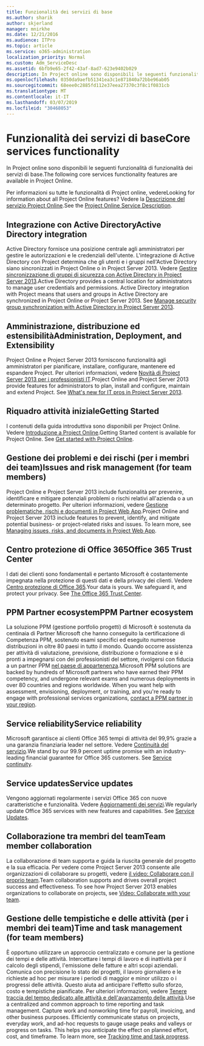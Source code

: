 ```yaml
---
title: Funzionalità dei servizi di base
ms.author: sharik
author: skjerland
manager: mnirkhe
ms.date: 12/21/2016
ms.audience: ITPro
ms.topic: article
ms.service: o365-administration
localization_priority: Normal
ms.custom: Adm_ServiceDesc
ms.assetid: 6bfb9e65-2f42-43af-8ad7-623e9402b029
description: In Project online sono disponibili le seguenti funzionalità di funzionalità dei servizi di base.
ms.openlocfilehash: 0350da9aefb51341ea3c1e871840a72bbe96ab05
ms.sourcegitcommit: 68eee0c2885fd112e37eea27370c3f8c1f0831cb
ms.translationtype: MT
ms.contentlocale: it-IT
ms.lasthandoff: 03/07/2019
ms.locfileid: "30468053"
---
```

# <a name="core-services-functionality"></a><span data-ttu-id="3cd48-103">Funzionalità dei servizi di base</span><span class="sxs-lookup"><span data-stu-id="3cd48-103">Core services functionality</span></span>

<span data-ttu-id="3cd48-104">In Project online sono disponibili le seguenti funzionalità di funzionalità dei servizi di base.</span><span class="sxs-lookup"><span data-stu-id="3cd48-104">The following core services functionality features are available in Project Online.</span></span>
  
<span data-ttu-id="3cd48-105">Per informazioni su tutte le funzionalità di Project online, vedere</span><span class="sxs-lookup"><span data-stu-id="3cd48-105">Looking for information about all Project Online features?</span></span> <span data-ttu-id="3cd48-106">Vedere la [Descrizione del servizio Project Online](project-online-service-description.md).</span><span class="sxs-lookup"><span data-stu-id="3cd48-106">See the [Project Online Service Description](project-online-service-description.md).</span></span>
  
## <a name="active-directory-integration"></a><span data-ttu-id="3cd48-107">Integrazione con Active Directory</span><span class="sxs-lookup"><span data-stu-id="3cd48-107">Active Directory integration</span></span>
<span data-ttu-id="3cd48-108"><a name="bkmk_AD_Integration"> </a></span><span class="sxs-lookup"><span data-stu-id="3cd48-108"></span></span>

<span data-ttu-id="3cd48-p102">Active Directory fornisce una posizione centrale agli amministratori per gestire le autorizzazioni e le credenziali dell'utente. L'integrazione di Active Directory con Project determina che gli utenti e i gruppi nell'Active Directory siano sincronizzati in Project Online o in Project Server 2013. Vedere [Gestire sincronizzazione di gruppi di sicurezza con Active Directory in Project Server 2013](https://go.microsoft.com/fwlink/p/?LinkId=402631).</span><span class="sxs-lookup"><span data-stu-id="3cd48-p102">Active Directory provides a central location for administrators to manage user credentials and permissions. Active Directory integration with Project means that users and groups in Active Directory are synchronized in Project Online or Project Server 2013. See [Manage security group synchronization with Active Directory in Project Server 2013](https://go.microsoft.com/fwlink/p/?LinkId=402631).</span></span>
  
## <a name="administration-deployment-and-extensibility"></a><span data-ttu-id="3cd48-112">Amministrazione, distribuzione ed estensibilità</span><span class="sxs-lookup"><span data-stu-id="3cd48-112">Administration, Deployment, and Extensibility</span></span>
<span data-ttu-id="3cd48-113"><a name="bkmk_AdministrationDeploymentExtensibility"> </a></span><span class="sxs-lookup"><span data-stu-id="3cd48-113"></span></span>

<span data-ttu-id="3cd48-p103">Project Online e Project Server 2013 forniscono funzionalità agli amministratori per pianificare, installare, configurare, mantenere ed espandere Project. Per ulteriori informazioni, vedere [Novità di Project Server 2013 per i professionisti IT](https://go.microsoft.com/fwlink/p/?LinkId=272017).</span><span class="sxs-lookup"><span data-stu-id="3cd48-p103">Project Online and Project Server 2013 provide features for administrators to plan, install and configure, maintain and extend Project. See [What's new for IT pros in Project Server 2013](https://go.microsoft.com/fwlink/p/?LinkId=272017).</span></span>
  
## <a name="getting-started"></a><span data-ttu-id="3cd48-116">Riquadro attività iniziale</span><span class="sxs-lookup"><span data-stu-id="3cd48-116">Getting Started</span></span>
<span data-ttu-id="3cd48-117"><a name="bkmk_GettingStarted"> </a></span><span class="sxs-lookup"><span data-stu-id="3cd48-117"></span></span>

<span data-ttu-id="3cd48-p104">I contenuti della guida introduttiva sono disponibili per Project Online. Vedere [Introduzione a Project Online](https://support.office.com/en-us/article/Get-started-with-Project-Online-E3E5F64F-ADA5-4F9D-A578-130B2D4E5F11?ui=en-US&amp;rs=en-US&amp;ad=US).</span><span class="sxs-lookup"><span data-stu-id="3cd48-p104">Getting Started content is available for Project Online. See [Get started with Project Online](https://support.office.com/en-us/article/Get-started-with-Project-Online-E3E5F64F-ADA5-4F9D-A578-130B2D4E5F11?ui=en-US&amp;rs=en-US&amp;ad=US).</span></span>
  
## <a name="issues-and-risk-management-for-team-members"></a><span data-ttu-id="3cd48-120">Gestione dei problemi e dei rischi (per i membri dei team)</span><span class="sxs-lookup"><span data-stu-id="3cd48-120">Issues and risk management (for team members)</span></span>
<span data-ttu-id="3cd48-121"><a name="bkmk_IssuesRiskManagement"> </a></span><span class="sxs-lookup"><span data-stu-id="3cd48-121"></span></span>

<span data-ttu-id="3cd48-p105">Project Online e Project Server 2013 include funzionalità per prevenire, identificare e mitigare potenziali problemi o rischi relativi all'azienda o a un determinato progetto. Per ulteriori informazioni, vedere [Gestione problematiche, rischi e documenti in Project Web App](https://go.microsoft.com/fwlink/?LinkId=402634).</span><span class="sxs-lookup"><span data-stu-id="3cd48-p105">Project Online and Project Server 2013 include features to prevent, identify, and mitigate potential business- or project-related risks and issues. To learn more, see [Managing issues, risks, and documents in Project Web App](https://go.microsoft.com/fwlink/?LinkId=402634).</span></span>
  
## <a name="office-365-trust-center"></a><span data-ttu-id="3cd48-124">Centro protezione di Office 365</span><span class="sxs-lookup"><span data-stu-id="3cd48-124">Office 365 Trust Center</span></span>
<span data-ttu-id="3cd48-125"><a name="bkmk_Office365TrustCenter"> </a></span><span class="sxs-lookup"><span data-stu-id="3cd48-125"></span></span>

<span data-ttu-id="3cd48-p106">I dati dei clienti sono fondamentali e pertanto Microsoft è costantemente impegnata nella protezione di questi dati e della privacy dei clienti. Vedere [Centro protezione di Office 365](https://go.microsoft.com/fwlink/?LinkId=402637).</span><span class="sxs-lookup"><span data-stu-id="3cd48-p106">Your data is yours. We safeguard it, and protect your privacy. See [The Office 365 Trust Center](https://go.microsoft.com/fwlink/?LinkId=402637).</span></span>
  
## <a name="ppm-partner-ecosystem"></a><span data-ttu-id="3cd48-129">PPM Partner ecosystem</span><span class="sxs-lookup"><span data-stu-id="3cd48-129">PPM Partner ecosystem</span></span>
<span data-ttu-id="3cd48-130"><a name="bkmk_ProjectPortfolioManagementPartner"> </a></span><span class="sxs-lookup"><span data-stu-id="3cd48-130"></span></span>

<span data-ttu-id="3cd48-p107">La soluzione PPM (gestione portfolio progetti) di Microsoft è sostenuta da centinaia di Partner Microsoft che hanno conseguito la certificazione di Competenza PPM, sostenuto esami specifici ed eseguito numerose distribuzioni in oltre 80 paesi in tutto il mondo. Quando occorre assistenza per attività di valutazione, previsione, distribuzione o formazione e si è pronti a impegnarsi con dei professionisti del settore, rivolgersi con fiducia a un partner PPM [nel paese di appartenenza](https://go.microsoft.com/fwlink/p/?LinkId=272646).</span><span class="sxs-lookup"><span data-stu-id="3cd48-p107">Microsoft PPM solutions are backed by hundreds of Microsoft partners who have earned their PPM competency, and undergone relevant exams and numerous deployments in over 80 countries and regions worldwide. When you want help with assessment, envisioning, deployment, or training, and you're ready to engage with professional services organizations, [contact a PPM partner in your region](https://go.microsoft.com/fwlink/p/?LinkId=272646).</span></span>
  
## <a name="service-reliability"></a><span data-ttu-id="3cd48-133">Service reliability</span><span class="sxs-lookup"><span data-stu-id="3cd48-133">Service reliability</span></span>
<span data-ttu-id="3cd48-134"><a name="bkmk_ServiceReliability"> </a></span><span class="sxs-lookup"><span data-stu-id="3cd48-134"></span></span>

<span data-ttu-id="3cd48-p108">Microsoft garantisce ai clienti Office 365 tempi di attività del 99,9% grazie a una garanzia finanziaria leader nel settore. Vedere [Continuità del servizio](https://go.microsoft.com/fwlink/?LinkId=402653).</span><span class="sxs-lookup"><span data-stu-id="3cd48-p108">We stand by our 99.9 percent uptime promise with an industry-leading financial guarantee for Office 365 customers. See [Service continuity](https://go.microsoft.com/fwlink/?LinkId=402653).</span></span>
  
## <a name="service-updates"></a><span data-ttu-id="3cd48-137">Service updates</span><span class="sxs-lookup"><span data-stu-id="3cd48-137">Service updates</span></span>
<span data-ttu-id="3cd48-138"><a name="bkmk_Serviceupdates"> </a></span><span class="sxs-lookup"><span data-stu-id="3cd48-138"></span></span>

<span data-ttu-id="3cd48-p109">Vengono aggiornati regolarmente i servizi Office 365 con nuove caratteristiche e funzionalità. Vedere [Aggiornamenti dei servizi](../office-365-platform-service-description/service-updates.md).</span><span class="sxs-lookup"><span data-stu-id="3cd48-p109">We regularly update Office 365 services with new features and capabilities. See [Service Updates](../office-365-platform-service-description/service-updates.md).</span></span>
  
## <a name="team-member-collaboration"></a><span data-ttu-id="3cd48-141">Collaborazione tra membri del team</span><span class="sxs-lookup"><span data-stu-id="3cd48-141">Team member collaboration</span></span>
<span data-ttu-id="3cd48-142"><a name="bkbmk_TeamMemberCollaboration"> </a></span><span class="sxs-lookup"><span data-stu-id="3cd48-142"></span></span>

<span data-ttu-id="3cd48-p110">La collaborazione di team supporta e guida la riuscita generale del progetto e la sua efficacia. Per vedere come Project Server 2013 consente alle organizzazioni di collaborare su progetti, vedere [il video: Collaborare con il proprio team](https://go.microsoft.com/fwlink/?LinkId=402628).</span><span class="sxs-lookup"><span data-stu-id="3cd48-p110">Team collaboration supports and drives overall project success and effectiveness. To see how Project Server 2013 enables organizations to collaborate on projects, see [Video: Collaborate with your team](https://go.microsoft.com/fwlink/?LinkId=402628).</span></span>
  
## <a name="time-and-task-management-for-team-members"></a><span data-ttu-id="3cd48-145">Gestione delle tempistiche e delle attività (per i membri dei team)</span><span class="sxs-lookup"><span data-stu-id="3cd48-145">Time and task management (for team members)</span></span>
<span data-ttu-id="3cd48-146"><a name="bkmk_TimeTaskManagement"> </a></span><span class="sxs-lookup"><span data-stu-id="3cd48-146"></span></span>

<span data-ttu-id="3cd48-p111">È opportuno utilizzare un approccio centralizzato e comune per la gestione dei tempi e delle attività. Intercettare i tempi di lavoro e di inattività per il calcolo degli stipendi, l'emissione delle fatture e altri scopi aziendali. Comunica con precisione lo stato dei progetti, il lavoro giornaliero e le richieste ad hoc per misurare i periodi di maggior e minor utilizzo o i progressi delle attività. Questo aiuta ad anticipare l'effetto sullo sforzo, costo e tempistiche pianificate. Per ulteriori informazioni, vedere [Tenere traccia del tempo dedicato alle attività e dell'avanzamento delle attività](https://go.microsoft.com/fwlink/p/?LinkId=271321).</span><span class="sxs-lookup"><span data-stu-id="3cd48-p111">Use a centralized and common approach to time reporting and task management. Capture work and nonworking time for payroll, invoicing, and other business purposes. Efficiently communicate status on projects, everyday work, and ad-hoc requests to gauge usage peaks and valleys or progress on tasks. This helps you anticipate the effect on planned effort, cost, and timeframe. To learn more, see [Tracking time and task progress](https://go.microsoft.com/fwlink/p/?LinkId=271321).</span></span>
  

